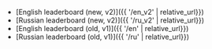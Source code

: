 * [English leaderboard (new, v2)]({{ '/en_v2' | relative_url}})
* [Russian leaderboard (new, v2)]({{ '/ru_v2' | relative_url}})
* [English leaderboard (old, v1)]({{ '/en' | relative_url}})
* [Russian leaderboard (old, v1)]({{ '/ru' | relative_url}})



